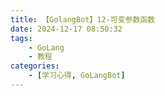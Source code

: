 ```yaml
---
title: 【GolangBot】12-可变参数函数
date: 2024-12-17 08:50:32
tags: 
    - GoLang
    - 教程
categories:
    - [学习心得, GoLangBot]
---
```

